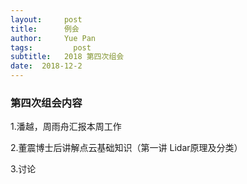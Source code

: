 ```yaml
---
layout:     post
title:      例会
author:     Yue Pan
tags: 		  post
subtitle:   2018 第四次组会
date:  2018-12-2
---
```


### 第四次组会内容

1.潘越，周雨舟汇报本周工作

2.董震博士后讲解点云基础知识（第一讲 Lidar原理及分类）

3.讨论
